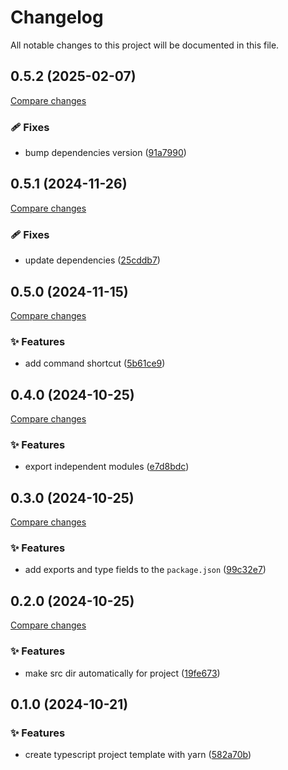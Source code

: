 <!-- header -->
# Changelog

All notable changes to this project will be documented in this file.

<!-- version:0.5.2 -->
## 0.5.2 (2025-02-07)

[Compare changes](https://github.com/Wroud/foundation/compare/ts-template-v0.5.1...ts-template-v0.5.2)

<!-- changelog -->
### 🩹 Fixes

- bump dependencies version ([91a7990](https://github.com/Wroud/foundation/commit/91a7990))

<!-- version:0.5.1 -->
## 0.5.1 (2024-11-26)

[Compare changes](https://github.com/Wroud/foundation/compare/ts-template-v0.5.0...ts-template-v0.5.1)

<!-- changelog -->
### 🩹 Fixes

- update dependencies ([25cddb7](https://github.com/Wroud/foundation/commit/25cddb7))

<!-- version:0.5.0 -->
## 0.5.0 (2024-11-15)

[Compare changes](https://github.com/Wroud/foundation/compare/ts-template-v0.4.0...ts-template-v0.5.0)

<!-- changelog -->
### ✨ Features

- add command shortcut ([5b61ce9](https://github.com/Wroud/foundation/commit/5b61ce9))

<!-- version:0.4.0 -->
## 0.4.0 (2024-10-25)

[Compare changes](https://github.com/Wroud/foundation/compare/ts-template-v0.3.0...ts-template-v0.4.0)

<!-- changelog -->
### ✨ Features

- export independent modules ([e7d8bdc](https://github.com/Wroud/foundation/commit/e7d8bdc))

<!-- version:0.3.0 -->
## 0.3.0 (2024-10-25)

[Compare changes](https://github.com/Wroud/foundation/compare/ts-template-v0.2.0...ts-template-v0.3.0)

<!-- changelog -->
### ✨ Features

- add exports and type fields to the `package.json` ([99c32e7](https://github.com/Wroud/foundation/commit/99c32e7))

<!-- version:0.2.0 -->
## 0.2.0 (2024-10-25)

[Compare changes](https://github.com/Wroud/foundation/compare/ts-template-v0.1.0...ts-template-v0.2.0)

<!-- changelog -->
### ✨ Features

- make src dir automatically for project ([19fe673](https://github.com/Wroud/foundation/commit/19fe673))

<!-- version:0.1.0 -->
## 0.1.0 (2024-10-21)

<!-- changelog -->
### ✨ Features

- create typescript project template with yarn ([582a70b](https://github.com/Wroud/foundation/commit/582a70b))

